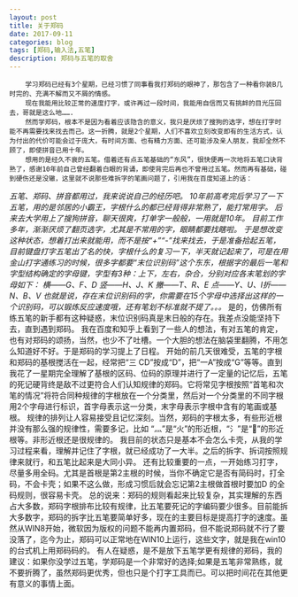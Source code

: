```yaml
---
layout: post
title: 关于郑码
date: 2017-09-11
categories: blog
tags: [郑码,输入法,五笔]
description: 郑码与五笔的取舍
---
```


        学习郑码已经有3个星期，已经习惯了同事看我打郑码的眼神了，那包含了一种看你装B几时完的、充满不解而又不屑的情感。
        现在我能用比较正常的速度打字，或许再过一段时间，我能用自信而又有挑衅的目光压回去，哥就是这么地…….
        然而学郑码，根本不是因为看着应该隐含的意义，我只是厌烦了搜狗的选字，想在打字时能不再需要找来找去而己。这一折腾，就是2个星期，人们不喜欢立刻改变即有的生活方式，认为付出的代价可能会过于庞大，有时间方面、也有精力方面、还可能涉及亲人朋友，我却全然不顾了，即使拼音已用十年。
        想用的是经久不衰的五笔。借着还有点五笔基础的“东风”，很快便再一次地将五笔口诀背熟了，感谢10年前自己曾经翻着白眼的背诵，即使背完后再也不曾用过五笔。然而再有基础，碰到硬伤还是没辙，这里就不说那些难拆字的笔画问题了，引用我在百度知道上的话：
<em>五笔、郑码、拼音都用过，我来说说自己的经历吧。
10年前高考完后学习了一下五笔，用的是邻居的小霸王，字根什么的都已经背得非常熟了，能打常用字。
后来去大学用上了搜狗拼音，聊天很爽，打单字一般般，一用就是10年。
目前工作多年，渐渐厌烦了翻页选字，尤其是不常用的字，眼睛都要找瞎啦。
于是想改变这种状态，想着打出来就能用，而不是按“+”“-”找来找去，于是准备拾起五笔，目前键盘打字五笔出了名的快，字根什么的复习一下，半天就记起来了，可是在用金山打字通练习的时候，很多字都要“末位识别码”这个东东，根据字的最后一笔和字型结构确定的字母键，字型有3种：上下，左右，杂合，分别对应各末笔划的字母如下：
横——G、F、D  竖——H、J、K       撇——T、R、E      点——Y、U、I折——N、B、V
也就是说，存在末位识别码的字，你需要在15个字母中选择出这样的一个识别码，可以锻炼反应速度哦，还有笔划不标准就不提了。。。</em>
       是的，仿佛所有练五笔的新手都有这种疑惑，末位识别码真是末日般的存在。我差点没能坚持下去，直到遇到郑码。
       我在百度和知乎上看到了一些人的想法，有对五笔的肯定，也有对郑码的颂扬，当然，也少不了吐槽。一个大胆的想法在脑袋里翻腾，不用怎么知道好不好。于是郑码的学习提上了日程。
       开始的前几天很难受，五笔的字根和郑码的基根搅活在一起，经常把“三 CD”按成“D”，把“一A”按成“G”等等。直到我花了一星期完全理解了基根的区码、位码的原理并进行了一定量的记忆后，五笔的死记硬背终是敌不过更符合人们认知规律的郑码。它将常见字根按照“首笔和次笔的情况”将符合同种规律的字根放在一个分类里，然后对一个分类里的不同字根用2个字母进行标识，首字母表示这一分类，末字母表示字根中含有的笔画或基根。
       规律的排列让人容易接受且记忆深刻。当然，郑码的字根太多，有些形近根并没有那么强的规律性，需要多记，比如 “灬”是“火”的形近根，“氵”是“”的形近根等。非形近根还是很规律的。
       我目前的状态只是基本不会怎么卡壳，从我的学习过程来看，理解并记住了字根，就已经成功了一大半。之后的拆字、拆词按照规律来就行，和五笔比起来是大同小异。
       还有比较重要的一点，一开始练习打字，尽量多用全码。尤其是首根是第2主根的时候，当你不确定它是否有简码时，打全码，不会卡壳；如果不这么做，形成习惯后就会忘记第2主根做首根时要加D 的全码规则，很容易卡壳。
总的说来：郑码的规则看起来比较复杂，其实理解的东西占大多数，郑码字根排布比较有规律，比五笔要死记的字编码要少很多。目前能拆大多数字，郑码的拆字比五笔要简单好多，现在的主要目标是提高打字的速度。虽然从WIN8开始，微软因为版权的问题不能再内置郑码，但不能说郑码就不行了要没落了，迄今为止，郑码可以正常地在WIN10上运行，这些文字，就是我在win10的台式机上用郑码码的。
有人在疑惑，是不是放下五笔学更有规律的郑码，我的建议：如果你没学过五笔，学郑码是一个非常好的选择;如果是五笔非常熟练，就不要折腾了，虽然郑码更优秀，但也只是个打字工具而已。可以把时间花在其他更有意义的事情上面。

